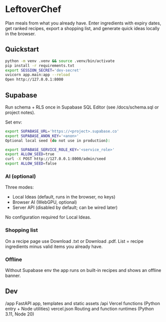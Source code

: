 # LeftoverChef

Plan meals from what you already have. Enter ingredients with expiry dates, get ranked recipes, export a shopping list, and generate quick ideas locally in the browser.

<!--
Sections: Quickstart · Supabase · AI (optional) · Shopping list · Offline · Times · Dev
-->

## Quickstart

```bash
python -m venv .venv && source .venv/bin/activate
pip install -r requirements.txt
export SESSION_SECRET='dev-secret'
uvicorn app.main:app --reload
Open http://127.0.0.1:8000
```

## Supabase
Run schema + RLS once in Supabase SQL Editor (see /docs/schema.sql or project notes).

Set env:
```bash
export SUPABASE_URL='https://<project>.supabase.co'
export SUPABASE_ANON_KEY='<anon>'
Optional local seed (do not use in production):
```

```bash
export SUPABASE_SERVICE_ROLE_KEY='<service_role>'
export ALLOW_SEED=true
curl -X POST http://127.0.0.1:8000/admin/seed
export ALLOW_SEED=false
```


### AI (optional)
Three modes:
- Local Ideas (default, runs in the browser, no keys)
- Browser AI (WebGPU, optional)
- Server API (disabled by default; can be wired later)

No configuration required for Local Ideas.

### Shopping list
On a recipe page use Download .txt or Download .pdf.
List = recipe ingredients minus valid items you already have.

### Offline
Without Supabase env the app runs on built-in recipes and shows an offline banner.


## Dev
/app        FastAPI app, templates and static assets
/api        Vercel functions (Python entry + Node utilities)
vercel.json Routing and function runtimes (Python 3.11, Node 20)
